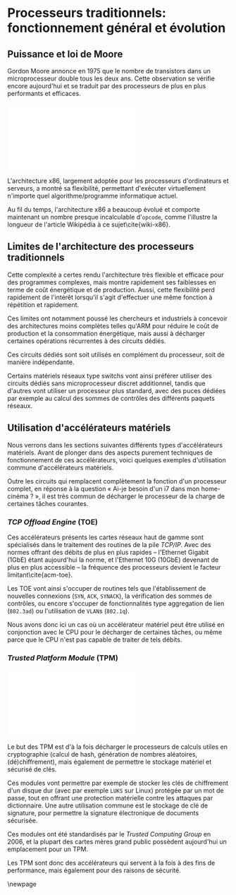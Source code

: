 # Processeurs traditionnels: fonctionnement général et évolution

## Puissance et loi de Moore

Gordon Moore annonce en 1975 que le nombre de transistors dans un microprocesseur double tous les deux ans.
Cette observation se vérifie encore aujourd'hui et se traduit par des processeurs de plus en plus performants et efficaces.

![CC-BY-SA 3.0 [Graphique illustrant la loi de Moore](https://commons.wikimedia.org/wiki/File:Transistor_Count_and_Moore%27s_Law_-_2011.svg) par “Wgsimon”](./img/moore.pdf)

L'architecture x86, largement adoptée pour les processeurs d'ordinateurs et serveurs, a montré sa flexibilité, permettant d'exécuter virtuellement n'importe quel algorithme/programme informatique actuel.

Au fil du temps, l'architecture x86 a beaucoup évolué et comporte maintenant un nombre presque incalculable d'`opcode`, comme l'illustre la longueur de l'article Wikipédia à ce sujet\cite{wiki-x86}.


## Limites de l'architecture des processeurs traditionnels

Cette complexité a certes rendu l'architecture très flexible et efficace pour des programmes complexes, mais montre rapidement ses faiblesses en terme de coût énergétique et de production.
Aussi, cette flexibilité perd rapidement de l'intérêt lorsqu'il s'agit d'effectuer une même fonction à répétition et rapidement.

Ces limites ont notamment poussé les chercheurs et industriels à concevoir des architectures moins complètes telles qu'ARM pour réduire le coût de production et la consommation énergétique, mais aussi à décharger certaines opérations récurrentes à des circuits dédiés.

Ces circuits dédiés sont soit utilisés en complément du processeur, soit de manière indépendante.

Certains matériels réseaux type switchs vont ainsi préférer utiliser des circuits dédiés sans microprocesseur discret additionnel, tandis que d'autres vont utiliser un processeur plus standard, avec des puces dédiées par exemple au calcul des sommes de contrôles des différents paquets réseaux.

## Utilisation d'accélérateurs matériels

Nous verrons dans les sections suivantes différents types d'accélérateurs matériels.
Avant de plonger dans des aspects purement techniques de fonctionnement de ces accélérateurs, voici quelques exemples d'utilisation commune d'accélérateurs matériels.

Outre les circuits qui remplacent complètement la fonction d'un processeur complet, en réponse à la question « Ai-je besoin d'un i7 dans mon home-cinéma ? », il est très commun de décharger le processeur de la charge de certaines tâches courantes.

### *TCP Offload Engine* (TOE)

Ces accélérateurs présents les cartes réseaux haut de gamme sont spécialisés dans le traitement des routines de la pile *TCP/IP*.
Avec des normes offrant des débits de plus en plus rapides – l'Ethernet Gigabit (1GbE) étant aujourd'hui la norme, et l'Ethernet 10G (10GbE) devenant de plus en plus accessible – la fréquence des processeurs devient le facteur limitant\cite{acm-toe}.

Les TOE vont ainsi s'occuper de routines tels que l'établissement de nouvelles connexions (`SYN`, `ACK`, `SYNACK`), la vérification des sommes de contrôles, ou encore s'occuper de fonctionnalités type aggregation de lien (`802.3ad`) ou l'utilisation de `VLAN`s (`802.1q`).

Nous avons donc ici un cas où un accélérateur matériel peut être utilisé en conjonction avec le CPU pour le décharger de certaines tâches, ou même parce que le CPU n'est pas capable de traiter de tels débits.


### *Trusted Platform Module* (TPM)

![LGPL [Composants internes d'un *TPM*](https://commons.wikimedia.org/wiki/File:TPM.svg) par Guillaume Piolle](./img/tpm.pdf)

Le but des TPM est d'à la fois décharger le processeurs de calculs utiles en cryptographie (calcul de hash, génération de nombres aléatoires, (dé)chiffrement), mais également de permettre le stockage matériel et sécurisé de clés.

Ces modules vont permettre par exemple de stocker les clés de chiffrement d'un disque dur (avec par exemple `LUKS` sur Linux) protégée par un mot de passe, tout en offrant une protection matérielle contre les attaques par dictionnaire.
Une autre utilisation commune est le stockage de clé de signature, pour permettre la signature électronique de documents sécurisée.

Ces modules ont été standardisés par le *Trusted Computing Group* en 2006, et la plupart des cartes mères grand public possèdent aujourd'hui un emplacement pour un TPM.

Les TPM sont donc des accélérateurs qui servent à la fois à des fins de performance, mais également pour des raisons de sécurité.

\newpage
